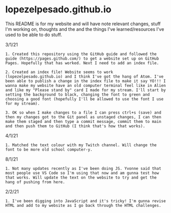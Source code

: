 # lopezelpesado.github.io

This README is for my website and will have note relevant changes, stuff I'm working on, thoughts and the and the things I've learned/resources I've used to be able to do stuff.

3/1/21

    1. Created this repository using the GitHub guide and followed the guide (https://pages.github.com/) to get a website set up on GitHub Pages. Hopefully that has worked. Next I need to add an index file.

    2. Created an index file! Website seems to work (lopezelpesado.github.io) and I think I've got the hang of Atom. I've been able to publish a change in the index file to make it say YO!!! I wanna make my website have an old computer terminal feel like in Alien and like my "Please stand by" card I made for my stream. I'll start by setting the background to black, changing the font to green and choosing a good font (hopefully I'll be allowed to use the font I use for my stream).

    3. OK so when I make changes to a file I can press ctrl+s (save) and then my changes got to the Git panel as unstaged changes, I can then make them staged and then type a commit message, commit them to main and then push them to GitHub (I think that's how that works).

4/1/21

    1. Matched the text colour with my Twitch channel. Will change the font to be more old school computer-y.

8/1/21

    1. Not many updates recently as I've been doing JS. Yvonne said that most people use VS Code so I'm using that now and am gunna test how that works. Will update the text on the website to try and get the hang of pushing from here.

2/2/21

    1. I've been digging into JavaScript and it's tricky! I'm gunna revise HTML and add to my website as I go back through the HTML challenges.